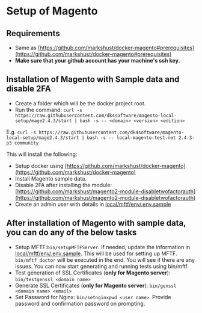 # Setup of Magento

## Requirements

- Same as [https://github.com/markshust/docker-magento#prerequisites](https://github.com/markshust/docker-magento#prerequisites)
- **Make sure that your github account has your machine's ssh key.**

## Installation of Magento with Sample data and disable 2FA

- Create a folder which will be the docker project root.
- Run the command: `curl -s https://raw.githubusercontent.com/dk4software/magento-local-setup/mage2.4.3/start | bash -s -- <domain> <version> <edition>`

E.g. `curl -s https://raw.githubusercontent.com/dk4software/magento-local-setup/mage2.4.3/start | bash -s -- local-magento-test.net 2.4.3-p3 community`

This will install the following:

- Setup docker using [https://github.com/markshust/docker-magento](https://github.com/markshust/docker-magento)
- Install Magento sample data.
- Disable 2FA after installing the module: [https://github.com/markshust/magento2-module-disabletwofactorauth](https://github.com/markshust/magento2-module-disabletwofactorauth)
- Create an admin user with details in [local/mftf/env/.env.sample](local/mftf/env/.env.sample)

## After installation of Magento with sample data, you can do any of the below tasks

- Setup MFTF:`bin/setupMFTFServer`. If needed, update the information in [local/mftf/env/.env.sample](local/mftf/env/.env.sample). This will be used for setting up MFTF. `bin/mftf doctor` will be executed in the end. You will see if there are any issues. You can now start generating and running tests using bin/mftf.
- Test generation of SSL Certificates (**only for Magento server**): `bin/testgenssl <domain name>`
- Generate SSL Certificates (**only for Magento server**): `bin/genssl <domain name> <email>`
- Set Password for Nginx: `bin/setnginxpwd <user name>`. Provide password and confirmation password on prompting.
